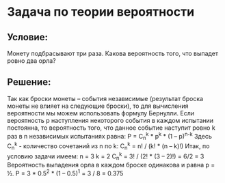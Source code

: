 # Задача по теории вероятности

## Условие:
Монету подбрасывают три раза. Какова вероятность того, что выпадет ровно два орла?

## Решение:
Так как броски монеты – события независимые (результат броска монеты не влияет на следующие броски), то для вычисления вероятности мы можем использовать формулу Бернулли. Если вероятность p наступления некоторого события в каждом испытании постоянна, то вероятность того, что данное событие наступит ровно k раз в n независимых испытаниях равна:
P = C<sub>n</sub><sup>k</sup> * p<sup>k</sup> * (1 – p)<sup>n-k</sup>
Здесь C<sub>n</sub><sup>k</sup> - количество сочетаний из n по k:
C<sub>n</sub><sup>k</sup> = n! / (k! * (n – k)!)
Итак, по условию задачи имеем:
n = 3
k = 2
C<sub>n</sub><sup>k</sup> = 3! / (2! * (3 – 2)!) = 6/2 = 3
Вероятность выпадения орла в каждом броске одинакова и равна p = ½.
P = 3 * 0.5<sup>2</sup> * (1 – 0.5)<sup>1</sup> = 3 / 8 = 0.375

